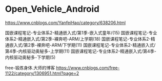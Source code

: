 # Open_Vehicle_Android

https://www.cnblogs.com/YanfeiHao/category/638206.html

国嵌课程笔记-专业体系2-精通嵌入式/第1季-嵌入式童年/(15)
国嵌课程笔记-专业体系2-精通嵌入式/第2季-裸奔吧-ARM/上学期(18)
国嵌课程笔记-专业体系2-精通嵌入式/第2季-裸奔吧-ARM/下学期(11)
国嵌课程笔记-专业体系2-精通嵌入式/第4季-内核驱动奥秘多-上学期(11)
国嵌课程笔记-专业体系2-精通嵌入式/第4季-内核驱动奥秘多-下学期(5)

free-锻炼身体.大师的博客
https://www.cnblogs.com/free-1122/category/1306951.html?page=2